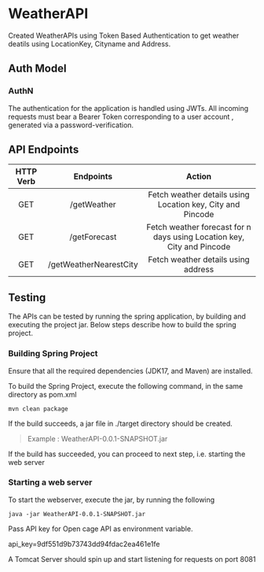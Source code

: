 # WeatherAPI
Created WeatherAPIs using Token Based Authentication to get weather deatils using LocationKey, Cityname and Address.

## Auth Model
### AuthN
The authentication for the application is handled using JWTs. All incoming requests must bear a Bearer Token corresponding to a user account , generated via a password-verification.

## API Endpoints
| HTTP Verb | Endpoints | Action |
|  :---:         |     :---:      |           :---: |
| GET     | /getWeather         | Fetch weather details using Location key, City and Pincode    |
| GET     | /getForecast        | Fetch weather forecast for n days using Location key, City and Pincode       |
| GET     | /getWeatherNearestCity       | Fetch weather details using address      |

## Testing
The APIs can be tested by running the spring application, by building and executing the project jar.
Below steps describe how to build the spring project.

### Building Spring Project

Ensure that all the required dependencies (JDK17, and Maven) are installed.

To build the Spring Project, execute the following command, in the same directory as pom.xml
```
mvn clean package
```
If the build succeeds, a jar file in ./target directory should be created.

> Example : WeatherAPI-0.0.1-SNAPSHOT.jar

If the build has succeeded, you can proceed to next step, i.e. starting the web server

### Starting a web server
To start the webserver, execute the jar, by running the following

```
java -jar WeatherAPI-0.0.1-SNAPSHOT.jar
```
Pass API key for Open cage API as environment variable.

api_key=9df551d9b73743dd94fdac2ea461e1fe

A Tomcat Server should spin up and start listening for requests on port 8081
